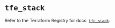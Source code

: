 # `tfe_stack`

Refer to the Terraform Registry for docs: [`tfe_stack`](https://registry.terraform.io/providers/hashicorp/tfe/0.58.0/docs/resources/stack).
